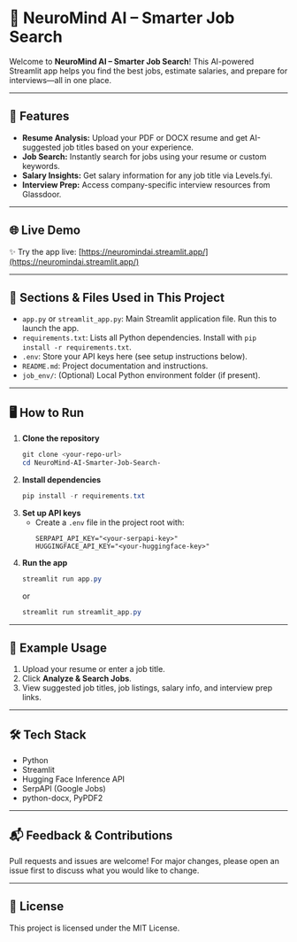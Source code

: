 # 🧠 NeuroMind AI – Smarter Job Search

Welcome to **NeuroMind AI – Smarter Job Search**! This AI-powered Streamlit app helps you find the best jobs, estimate salaries, and prepare for interviews—all in one place.

---

## 🚀 Features

- **Resume Analysis:** Upload your PDF or DOCX resume and get AI-suggested job titles based on your experience.
- **Job Search:** Instantly search for jobs using your resume or custom keywords.
- **Salary Insights:** Get salary information for any job title via Levels.fyi.
- **Interview Prep:** Access company-specific interview resources from Glassdoor.

---

## 🌐 Live Demo

✨ Try the app live: [https://neuromindai.streamlit.app/](https://neuromindai.streamlit.app/)

---

## 🧩 Sections & Files Used in This Project

- `app.py` or `streamlit_app.py`: Main Streamlit application file. Run this to launch the app.
- `requirements.txt`: Lists all Python dependencies. Install with `pip install -r requirements.txt`.
- `.env`: Store your API keys here (see setup instructions below).
- `README.md`: Project documentation and instructions.
- `job_env/`: (Optional) Local Python environment folder (if present).

---

## 🖥️ How to Run

1. **Clone the repository**
   ```powershell
   git clone <your-repo-url>
   cd NeuroMind-AI-Smarter-Job-Search-
   ```
2. **Install dependencies**
   ```powershell
   pip install -r requirements.txt
   ```
3. **Set up API keys**
   - Create a `.env` file in the project root with:
     ```env
     SERPAPI_API_KEY="<your-serpapi-key>"
     HUGGINGFACE_API_KEY="<your-huggingface-key>"
     ```
4. **Run the app**
   ```powershell
   streamlit run app.py
   ```
   or
   ```powershell
   streamlit run streamlit_app.py
   ```

---

## 📄 Example Usage

1. Upload your resume or enter a job title.
2. Click **Analyze & Search Jobs**.
3. View suggested job titles, job listings, salary info, and interview prep links.

---

## 🛠️ Tech Stack

- Python
- Streamlit
- Hugging Face Inference API
- SerpAPI (Google Jobs)
- python-docx, PyPDF2

---

## 📬 Feedback & Contributions

Pull requests and issues are welcome! For major changes, please open an issue first to discuss what you would like to change.

---

## 📜 License

This project is licensed under the MIT License.